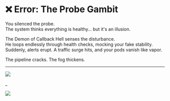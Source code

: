 # ❌ Error: The Probe Gambit

You silenced the probe.  
The system thinks everything is healthy… but it's an illusion.

The Demon of Callback Hell senses the disturbance.  
He loops endlessly through health checks, mocking your fake stability.  
Suddenly, alerts erupt. A traffic surge hits, and your pods vanish like vapor.

The pipeline cracks. The fog thickens.

---

<a href="../../glossary.md">
  <img src="https://img.shields.io/badge/Open%20DevLore%20Glossary-5dade2?style=for-the-badge"/>
</a>

_

<a href="../../start-game.md">
  <img src="https://img.shields.io/badge/The%20fog%20hides%20your%20failure…%20will%20you%20try%20again%3F-slategray?style=for-the-badge"/>
</a>
